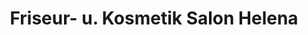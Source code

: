 ---
title: "Friseur- u. Kosmetik Salon Helena"
url: /steinbach-hallenberg/friseur-u-kosmetik-salon-helena/
shop: Friseur
---